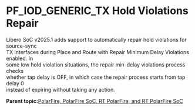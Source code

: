 # PF\_IOD\_GENERIC\_TX Hold Violations Repair

Libero SoC v2025.1 adds support to automatically repair hold violations for source-sync<br /> TX interfaces during Place and Route with Repair Minimum Delay Violations enabled. In<br /> some low hold violation situations, the repair min-delay violations process checks<br /> whether tap delay is OFF, in which case the repair process starts from tap delay 0<br /> instead of expiring without taking any action.

**Parent topic:**[PolarFire, PolarFire SoC, RT PolarFire, and RT PolarFire SoC](GUID-C2FC30EF-8572-4D99-89A2-E30EB18E171D.md)

